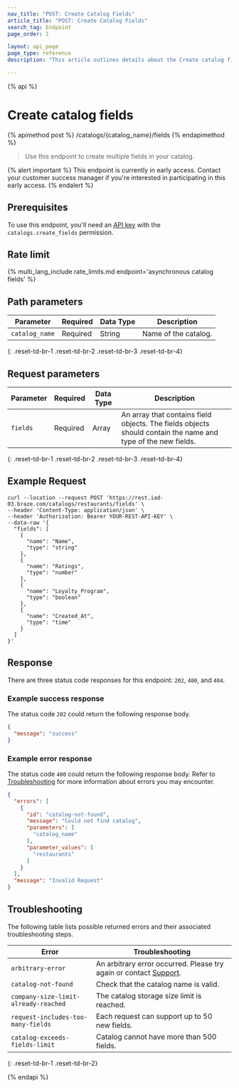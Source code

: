 ```yaml
---
nav_title: "POST: Create Catalog Fields"
article_title: "POST: Create Catalog Fields"
search_tag: Endpoint
page_order: 1

layout: api_page
page_type: reference
description: "This article outlines details about the Create catalog fields Braze endpoint."

---
```

{% api %}
# Create catalog fields
{% apimethod post %}
/catalogs/{catalog_name}/fields
{% endapimethod %}

> Use this endpoint to create multiple fields in your catalog.

{% alert important %}
This endpoint is currently in early access. Contact your customer success manager if you're interested in participating in this early access.
{% endalert %}

## Prerequisites

To use this endpoint, you'll need an [API key]({{site.baseurl}}/api/basics#rest-api-key/) with the `catalogs.create_fields` permission.

## Rate limit

{% multi_lang_include rate_limits.md endpoint='asynchronous catalog fields' %}

## Path parameters

| Parameter      | Required | Data Type | Description          |
| -------------- | -------- | --------- | -------------------- |
| `catalog_name` | Required | String    | Name of the catalog. |
{: .reset-td-br-1 .reset-td-br-2 .reset-td-br-3 .reset-td-br-4}

## Request parameters

| Parameter | Required | Data Type | Description                                                                                                  |
| --------- | -------- | --------- | ------------------------------------------------------------------------------------------------------------ |
| `fields`  | Required | Array     | An array that contains field objects. The fields objects should contain the name and type of the new fields. |
{: .reset-td-br-1 .reset-td-br-2 .reset-td-br-3 .reset-td-br-4}

## Example Request

```
curl --location --request POST 'https://rest.iad-03.braze.com/catalogs/restaurants/fields' \
--header 'Content-Type: application/json' \
--header 'Authorization: Bearer YOUR-REST-API-KEY' \
--data-raw '{
  "fields": [
    {
      "name": "Name",
      "type": "string"
    },
    {
      "name": "Ratings",
      "type": "number"
    },
    {
      "name": "Loyalty_Program",
      "type": "boolean"
    },
    {
      "name": "Created_At",
      "type": "time"
    }
  ]
}'
```

## Response

There are three status code responses for this endpoint: `202`, `400`, and `404`.

### Example success response

The status code `202` could return the following response body.

```json
{
  "message": "success"
}
```

### Example error response

The status code `400` could return the following response body. Refer to [Troubleshooting](#troubleshooting) for more information about errors you may encounter.

```json
{
  "errors": [
    {
      "id": "catalog-not-found",
      "message": "Could not find catalog",
      "parameters": [
        "catalog_name"
      ],
      "parameter_values": [
        "restaurants"
      ]
    }
  ],
  "message": "Invalid Request"
}
```

## Troubleshooting

The following table lists possible returned errors and their associated troubleshooting steps.

| Error                                | Troubleshooting                                                                                        |
| ------------------------------------ | ------------------------------------------------------------------------------------------------------ |
| `arbitrary-error`                    | An arbitrary error occurred. Please try again or contact [Support]({{site.baseurl}}/support_contact/). |
| `catalog-not-found`                  | Check that the catalog name is valid.                                                                  |
| `company-size-limit-already-reached` | The catalog storage size limit is reached.                                                             |
| `request-includes-too-many-fields`   | Each request can support up to 50 new fields.                                                          |
| `catalog-exceeds-fields-limit`       | Catalog cannot have more than 500 fields.                                                              |
{: .reset-td-br-1 .reset-td-br-2}

{% endapi %}